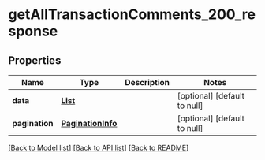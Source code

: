 # getAllTransactionComments_200_response
## Properties

| Name | Type | Description | Notes |
|------------ | ------------- | ------------- | -------------|
| **data** | [**List**](ClaimTransactionComment.md) |  | [optional] [default to null] |
| **pagination** | [**PaginationInfo**](PaginationInfo.md) |  | [optional] [default to null] |

[[Back to Model list]](../README.md#documentation-for-models) [[Back to API list]](../README.md#documentation-for-api-endpoints) [[Back to README]](../README.md)

